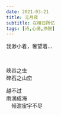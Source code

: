```yaml
---
date: 2021-03-21
title: 无月夜
subtitle: 在晴日所忆
tags: [诗,心绪,挣脱]
---
```

我渺小着，奢望着...

<!--more-->
<br>

峡谷之虫<br>
碎石之山峦<br>

越不过<br>
雨滴成海<br>
　倾泄宙宇不尽<br>